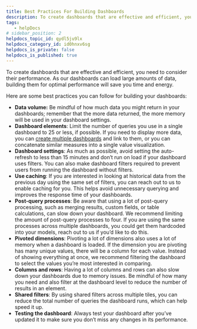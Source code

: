 ```yaml
---
title: Best Practices For Building Dashboards
description: To create dashboards that are effective and efficient, you need to consider their performance. As our dashboards can load large amounts of data, building them for optimal performance will save you ti…
tags: 
   - helpDocs
# sidebar_position: 2
helpdocs_topic_id: qydl5ju9lx
helpdocs_category_id: id0hnxv6sg
helpdocs_is_private: false
helpdocs_is_published: true
---
```


To create dashboards that are effective and efficient, you need to consider their performance. As our dashboards can load large amounts of data, building them for optimal performance will save you time and energy. 

Here are some best practices you can follow for building your dashboards:

* **Data volume:** Be mindful of how much data you might return in your dashboards; remember that the more data returned, the more memory will be used in your dashboard settings.
* **Dashboard elements**: Limit the number of queries you use in a single dashboard to 25 or less, if possible. If you need to display more data, you can [create multiple dashboards](/article/ardf4nbvcy-create-dashboards) and link to them, or you can concatenate similar measures into a single value visualization.
* **Dashboard settings**: As much as possible, avoid setting the auto-refresh to less than 15 minutes and don’t run on load if your dashboard uses filters. You can also make dashboard filters required to prevent users from running the dashboard without filters.
* **Use caching**: If you are interested in looking at historical data from the previous day using the same set of filters, you can reach out to us to enable caching for you. This helps avoid unnecessary querying and improves the response time of your dashboards.
* **Post-query processes**: Be aware that using a lot of post-query processing, such as merging results, custom fields, or table calculations, can slow down your dashboard. We recommend limiting the amount of post-query processes to four. If you are using the same processes across multiple dashboards, you could get them hardcoded into your models, reach out to us if you’d like to do this.
* **Pivoted dimensions**: Pivoting a lot of dimensions also uses a lot of memory when a dashboard is loaded. If the dimension you are pivoting has many unique values, there will be a column for each value. Instead of showing everything at once, we recommend filtering the dashboard to select the values you’re most interested in comparing.
* **Columns and rows**: Having a lot of columns and rows can also slow down your dashboards due to memory issues. Be mindful of how many you need and also filter at the dashboard level to reduce the number of results in an element.
* **Shared filters**: By using shared filters across multiple tiles, you can reduce the total number of queries the dashboard runs, which can help speed it up.
* **Testing the dashboard**: Always test your dashboard after you’ve updated it to make sure you don’t miss any changes in its performance.

